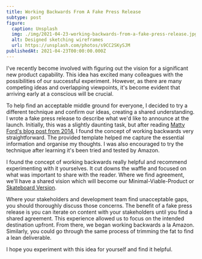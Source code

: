 ```yaml
---
title: Working Backwards From A Fake Press Release
subtype: post
figure:
  caption: Unsplash
  img: ./img/2021-04-23-working-backwards-from-a-fake-press-release.jpg
  alt: Designed sketching wireframes
  url: https://unsplash.com/photos/s9CC2SKySJM
publishedAt: 2021-04-23T00:00:00.000Z
---
```

I've recently become involved with figuring out the vision for a significant new product capability. This idea has excited many colleagues with the possibilities of our successful experiment. However, as there are many competing ideas and overlapping viewpoints, it's become evident that arriving early at a conscious will be crucial.

To help find an acceptable middle ground for everyone, I decided to try a different technique and confirm our ideas, creating a shared understanding. I wrote a fake press release to describe what we'd like to announce at the launch. Initially, this was a slightly daunting task, but after reading [Matty Ford's blog post from 2014](https://mattyford.com/blog/2014/3/12/working-backwards-press-release-a-product-development-framework), I found the concept of working backwards very straightforward. The provided template helped me capture the essential information and organise my thoughts. I was also encouraged to try the technique after learning it's been tried and tested by Amazon.

I found the concept of working backwards really helpful and recommend experimenting with it yourselves. It cut downs the waffle and focused on what was important to share with the reader. Where we find agreement, we'll have a shared vision which will become our Minimal-Viable-Product or [Skateboard Version](https://blog.crisp.se/2016/01/25/henrikkniberg/making-sense-of-mvp).

Where your stakeholders and development team find unacceptable gaps, you should thoroughly discuss those concerns. The benefit of a fake press release is you can iterate on content with your stakeholders until you find a shared agreement. This experience allowed us to focus on the intended destination upfront. From there, we began working backwards a la Amazon. Similarly, you could go through the same process of trimming the fat to find a lean deliverable.

I hope you experiment with this idea for yourself and find it helpful.
